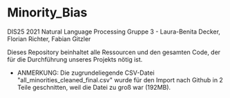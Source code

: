 # Minority_Bias

DIS25 2021 Natural Language Processing
Gruppe 3 - Laura-Benita Decker, Florian Richter, Fabian Gitzler


Dieses Repository beinhaltet alle Ressourcen und den gesamten Code, der für die Durchführung unseres Projekts nötig ist.

* ANMERKUNG:
Die zugrundeliegende CSV-Datei "all_minorities_cleaned_final.csv" wurde für den Import nach Github in 2 Teile geschnitten, weil die Datei zu groß war (192MB).
